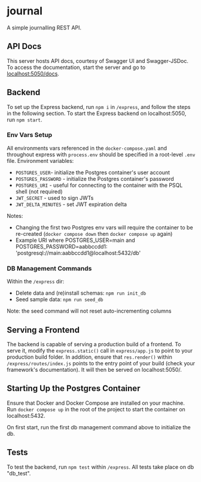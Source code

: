 # journal
A simple journalling REST API.

## API Docs
This server hosts API docs, courtesy of Swagger UI and Swagger-JSDoc. To access the documentation, start the server and go to [localhost:5050/docs](http://localhost:5050/docs). 

## Backend
To set up the Express backend, run `npm i` in `/express`, and follow the steps in the following section. To start the Express backend on localhost:5050, run `npm start`. 

### Env Vars Setup
All environments vars referenced in the `docker-compose.yaml` and throughout express with `process.env` should be specified in a root-level `.env` file. Environment variables:
- `POSTGRES_USER`- initialize the Postgres container's user account
- `POSTGRES_PASSWORD` - initialize the Postgres container's password
- `POSTGRES_URI` - useful for connecting to the container with the PSQL shell (not required)
- `JWT_SECRET` - used to sign JWTs
- `JWT_DELTA_MINUTES` - set JWT expiration delta

Notes: 
- Changing the first two Postgres env vars will require the container to be re-created (`docker compose down` then `docker compose up` again)
- Example URI where POSTGRES_USER=main and POSTGRES_PASSWORD=aabbccdd1: 'postgresql://main:aabbccdd1@localhost:5432/db'

### DB Management Commands
Within the `/express` dir:

- Delete data and (re)install schemas: `npm run init_db`
- Seed sample data: `npm run seed_db` 

Note: the seed command will not reset auto-incrementing columns

## Serving a Frontend
The backend is capable of serving a production build of a frontend. To serve it, modify the `express.static()` call in `express/app.js` to point to your production build folder. In addition, ensure that `res.render()` within `/express/routes/index.js` points to the entry point of your build (check your framework's documentation). It will then be served on localhost:5050/.

## Starting Up the Postgres Container
Ensure that Docker and Docker Compose are installed on your machine. Run `docker compose up` in the root of the project to start the container on localhost:5432.

On first start, run the first db management command above to initialize the db.

## Tests
To test the backend, run `npm test` within `/express`. All tests take place on db "db_test".
